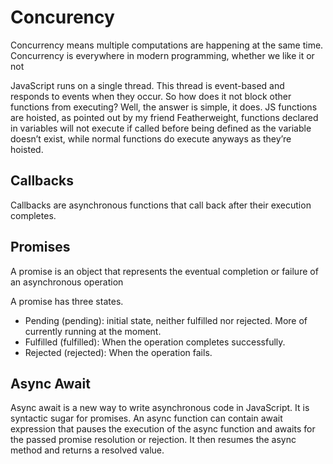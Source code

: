 # Concurency
Concurrency means multiple computations are happening at the same time. Concurrency is everywhere in modern programming, whether we like it or not


JavaScript runs on a single thread. This thread is event-based and responds to events when they occur. So how does it not block other functions from executing? Well, the answer is simple, it does. JS functions are hoisted, as pointed out by my friend Featherweight, functions declared in variables will not execute if called before being defined as the variable doesn’t exist, while normal functions do execute anyways as they’re hoisted.

## Callbacks
Callbacks are asynchronous functions that call back after their execution completes.

## Promises
A promise is an object that represents the eventual completion or failure of an asynchronous operation

A promise has three states.

- Pending (pending): initial state, neither fulfilled nor rejected. More of currently running at the moment.
- Fulfilled (fulfilled): When the operation completes successfully.
- Rejected (rejected): When the operation fails.

## Async Await
Async await is a new way to write asynchronous code in JavaScript. It is syntactic sugar for promises.
An async function can contain await expression that pauses the execution of the async function and awaits for the passed promise resolution or rejection. It then resumes the async method and returns a resolved value.

